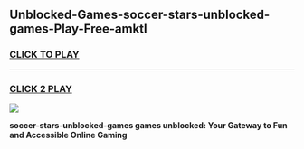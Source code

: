 
## Unblocked-Games-soccer-stars-unblocked-games-Play-Free-amktl
<h3>
<a href="https://premium76.site?title=soccer-stars-unblocked-games&ref=15A">CLICK TO PLAY</a></h3>
<hr>

<h3>
<a href="https://premium76.site?title=soccer-stars-unblocked-games&ref=15A">CLICK 2 PLAY</a>
  
</h3>

<a href="https://premium76.site?title=soccer-stars-unblocked-games&ref=15A"><img src="https://clearcache.store/games.png"></a>


**soccer-stars-unblocked-games games unblocked: Your Gateway to Fun and Accessible Online Gaming**
